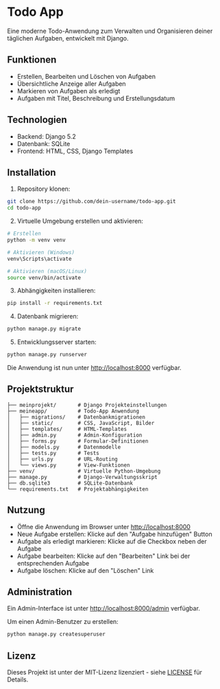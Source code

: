 # Todo App

Eine moderne Todo-Anwendung zum Verwalten und Organisieren deiner täglichen Aufgaben, entwickelt mit Django.

## Funktionen

- Erstellen, Bearbeiten und Löschen von Aufgaben
- Übersichtliche Anzeige aller Aufgaben
- Markieren von Aufgaben als erledigt
- Aufgaben mit Titel, Beschreibung und Erstellungsdatum

## Technologien

- Backend: Django 5.2
- Datenbank: SQLite
- Frontend: HTML, CSS, Django Templates

## Installation

1. Repository klonen:
```bash
git clone https://github.com/dein-username/todo-app.git
cd todo-app
```

2. Virtuelle Umgebung erstellen und aktivieren:
```bash
# Erstellen
python -m venv venv

# Aktivieren (Windows)
venv\Scripts\activate

# Aktivieren (macOS/Linux)
source venv/bin/activate
```

3. Abhängigkeiten installieren:
```bash
pip install -r requirements.txt
```

4. Datenbank migrieren:
```bash
python manage.py migrate
```

5. Entwicklungsserver starten:
```bash
python manage.py runserver
```

Die Anwendung ist nun unter [http://localhost:8000](http://localhost:8000) verfügbar.

## Projektstruktur

```
├── meinprojekt/       # Django Projekteinstellungen
├── meineapp/          # Todo-App Anwendung
│   ├── migrations/    # Datenbankmigrationen
│   ├── static/        # CSS, JavaScript, Bilder
│   ├── templates/     # HTML-Templates
│   ├── admin.py       # Admin-Konfiguration
│   ├── forms.py       # Formular-Definitionen
│   ├── models.py      # Datenmodelle
│   ├── tests.py       # Tests
│   ├── urls.py        # URL-Routing
│   └── views.py       # View-Funktionen
├── venv/              # Virtuelle Python-Umgebung
├── manage.py          # Django-Verwaltungsskript
├── db.sqlite3         # SQLite-Datenbank
└── requirements.txt   # Projektabhängigkeiten
```

## Nutzung

- Öffne die Anwendung im Browser unter [http://localhost:8000](http://localhost:8000)
- Neue Aufgabe erstellen: Klicke auf den "Aufgabe hinzufügen" Button
- Aufgabe als erledigt markieren: Klicke auf die Checkbox neben der Aufgabe
- Aufgabe bearbeiten: Klicke auf den "Bearbeiten" Link bei der entsprechenden Aufgabe
- Aufgabe löschen: Klicke auf den "Löschen" Link

## Administration

Ein Admin-Interface ist unter [http://localhost:8000/admin](http://localhost:8000/admin) verfügbar.

Um einen Admin-Benutzer zu erstellen:
```bash
python manage.py createsuperuser
```

## Lizenz

Dieses Projekt ist unter der MIT-Lizenz lizenziert - siehe [LICENSE](LICENSE) für Details.
